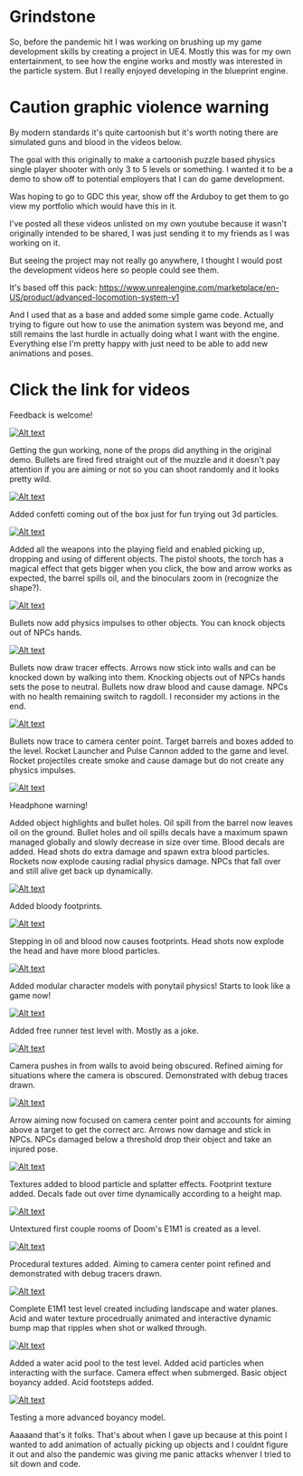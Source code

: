 # Grindstone

So, before the pandemic hit I was working on brushing up my game development skills by creating a project in UE4. Mostly this was for my own entertainment, to see how the engine works and mostly was interested in the particle system. But I really enjoyed developing in the blueprint engine.

# Caution graphic violence warning

By modern standards it's quite cartoonish but it's worth noting there are simulated guns and blood in the videos below.

The goal with this originally to make a cartoonish puzzle based physics single player shooter with only 3 to 5 levels or something. I wanted it to be a demo to show off to potential employers that I can do game development.

Was hoping to go to GDC this year, show off the Arduboy to get them to go view my portfolio which would have this in it.

I've posted all these videos unlisted on my own youtube because it wasn't originally intended to be shared, I was just sending it to my friends as I was working on it.

But seeing the project may not really go anywhere, I thought I would post the development videos here so people could see them.

It's based off this pack: 
https://www.unrealengine.com/marketplace/en-US/product/advanced-locomotion-system-v1

And I used that as a base and added some simple game code. Actually trying to figure out how to use the animation system was beyond me, and still remains the last hurdle in actually doing what I want with the engine. Everything else I'm pretty happy with just need to be able to add new animations and poses.

# Click the link for videos

Feedback is welcome!

[![Alt text](https://img.youtube.com/vi/nZsjWYCDuBo/0.jpg)](https://www.youtube.com/watch?v=nZsjWYCDuBo)

Getting the gun working, none of the props did anything in the original demo. Bullets are fired fired straight out of the muzzle and it doesn't pay attention if you are aiming or not so you can shoot randomly and it looks pretty wild.

[![Alt text](https://img.youtube.com/vi/59UGgQ9TGJY/0.jpg)](https://www.youtube.com/watch?v=59UGgQ9TGJY)

Added confetti coming out of the box just for fun trying out 3d particles.

[![Alt text](https://img.youtube.com/vi/RiVbbdhl0ow/0.jpg)](https://www.youtube.com/watch?v=RiVbbdhl0ow)

Added all the weapons into the playing field and enabled picking up, dropping and using of different objects. The pistol shoots, the torch has a magical effect that gets bigger when you click, the bow and arrow works as expected, the barrel spills oil, and the binoculars zoom in (recognize the shape?).

[![Alt text](https://img.youtube.com/vi/Lra-POXaxhs/0.jpg)](https://www.youtube.com/watch?v=Lra-POXaxhs)

Bullets now add physics impulses to other objects. You can knock objects out of NPCs hands.

[![Alt text](https://img.youtube.com/vi/odvk8Ytxumk/0.jpg)](https://www.youtube.com/watch?v=odvk8Ytxumk)

Bullets now draw tracer effects. Arrows now stick into walls and can be knocked down by walking into them. Knocking objects out of NPCs hands sets the pose to neutral. Bullets now draw blood and cause damage. NPCs with no health remaining switch to ragdoll. I reconsider my actions in the end.

[![Alt text](https://img.youtube.com/vi/vtc2VV1d6Lg/0.jpg)](https://www.youtube.com/watch?v=vtc2VV1d6Lg)

Bullets now trace to camera center point. Target barrels and boxes added to the level. Rocket Launcher and Pulse Cannon added to the game and level. Rocket projectiles create smoke and cause damage but do not create any physics impulses. 

[![Alt text](https://img.youtube.com/vi/ia5PK35nQM4/0.jpg)](https://www.youtube.com/watch?v=ia5PK35nQM4)

Headphone warning!

Added object highlights and bullet holes. Oil spill from the barrel now leaves oil on the ground. Bullet holes and oil spills decals have a maximum spawn managed globally and slowly decrease in size over time. Blood decals are added. Head shots do extra damage and spawn extra blood particles. Rockets now explode causing radial physics damage. NPCs that fall over and still alive get back up dynamically.

[![Alt text](https://img.youtube.com/vi/R57j69paGSg/0.jpg)](https://www.youtube.com/watch?v=R57j69paGSg)

Added bloody footprints.

[![Alt text](https://img.youtube.com/vi/Z7NGZVl6OzU/0.jpg)](https://www.youtube.com/watch?v=Z7NGZVl6OzU)

Stepping in oil and blood now causes footprints. Head shots now explode the head and have more blood particles.

[![Alt text](https://img.youtube.com/vi/rODXDiNneOI/0.jpg)](https://www.youtube.com/watch?v=rODXDiNneOI)

Added modular character models with ponytail physics! Starts to look like a game now!

[![Alt text](https://img.youtube.com/vi/mWobgiMCyYU/0.jpg)](https://www.youtube.com/watch?v=mWobgiMCyYU)

Added free runner test level with. Mostly as a joke.

[![Alt text](https://img.youtube.com/vi/V9WJSgB_wZY/0.jpg)](https://www.youtube.com/watch?v=V9WJSgB_wZY)

Camera pushes in from walls to avoid being obscured. Refined aiming for situations where the camera is obscured. Demonstrated with debug traces drawn.

[![Alt text](https://img.youtube.com/vi/Z4QQENU8Zts/0.jpg)](https://www.youtube.com/watch?v=Z4QQENU8Zts)

Arrow aiming now focused on camera center point and accounts for aiming above a target to get the correct arc. Arrows now damage and stick in NPCs. NPCs damaged below a threshold drop their object and take an injured pose.

[![Alt text](https://img.youtube.com/vi/D8Hg3f-Ddwc/0.jpg)](https://www.youtube.com/watch?v=D8Hg3f-Ddwc)

Textures added to blood particle and splatter effects. Footprint texture added. Decals fade out over time dynamically according to a height map.

[![Alt text](https://img.youtube.com/vi/KoBR8wCi6kk/0.jpg)](https://www.youtube.com/watch?v=KoBR8wCi6kk)

Untextured first couple rooms of Doom's E1M1 is created as a level.

[![Alt text](https://img.youtube.com/vi/zUR2Kj_mYzc/0.jpg)](https://www.youtube.com/watch?v=zUR2Kj_mYzc)

Procedural textures added. Aiming to camera center point refined and demonstrated with debug tracers drawn.

[![Alt text](https://img.youtube.com/vi/QEB5ntpuBDc/0.jpg)](https://www.youtube.com/watch?v=QEB5ntpuBDc)

Complete E1M1 test level created including landscape and water planes. Acid and water texture procedrually animated and interactive dynamic bump map that ripples when shot or walked through.

[![Alt text](https://img.youtube.com/vi/AWUi4u2ZWZs/0.jpg)](https://www.youtube.com/watch?v=AWUi4u2ZWZs)

Added a water acid pool to the test level. Added acid particles when interacting with the surface. Camera effect when submerged. Basic object boyancy added. Acid footsteps added.

[![Alt text](https://img.youtube.com/vi/jYJxF881_xc/0.jpg)](https://www.youtube.com/watch?v=jYJxF881_xc)

Testing a more advanced boyancy model.

Aaaaand that's it folks. That's about when I gave up because at this point I wanted to add animation of actually picking up objects and I couldnt figure it out and also the pandemic was giving me panic attacks whenver I tried to sit down and code.
